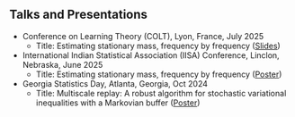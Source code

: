 ## Talks and Presentations

* Conference on Learning Theory (COLT), Lyon, France, July 2025
  * Title: Estimating stationary mass, frequency by frequency (<a href="site.assets/files/COLTPresentationMilind.pdf">Slides</a>)
* International Indian Statistical Association (IISA) Conference, Linclon, Nebraska, June 2025
  * Title: Estimating stationary mass, frequency by frequency (<a href="site.assets/files/IISA_Poster.pdf">Poster</a>)
* Georgia Statistics Day, Atlanta, Georgia, Oct 2024
  * Title: Multiscale replay: A robust algorithm for stochastic variational inequalities with a Markovian buffer (<a href="site.assets/files/GSD_Poster.pdf">Poster</a>)
